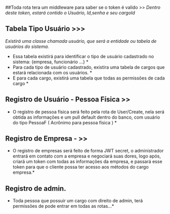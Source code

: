 ##Toda rota tera um middleware para saber se o token é valido >> 
*Dentro deste token, estará contido o Usuário, Id,senha e seu cargoId*





## Tabela Tipo Usuário >>>
*Existirá uma classe chamada usuário, que será a entidade ou tabela de usuários do sistema.*
* Essa tabela existirá para identificar o tipo de usuário cadastrado no sistema: {empresa, funcionário ...} *
* Para cada tipo de usuário cadastrado, existira uma tabela de cargos que estará relacionada com os usuários. *
* E para cada cargo, existirá uma tabela que todas as permissões de cada cargo * 
 
## Registro de Usuário - Pessoa Física >> 
* O registro de pessoa física será feito pela rota de User/Create, nela será obtida as informações e um pull default dentro do banco, com usuário
do tipo PessoaF ( Acrônimo para pessoa física ) *

## Registro de Empresa - >> 
* O registro de empresas será feito de forma JWT secret, o administrador entrará em contato com a empresa e negociará suas dores, logo após, criará um token com
todas as informações da empresa, e passará esse token para que o cliente possa ter acesso aos métodos do cargo empresa.*

## Registro de admin. 
* Toda pessoa que possuir um cargo com direito de admin, terá permissões de pode entrar em todas as rotas...*
